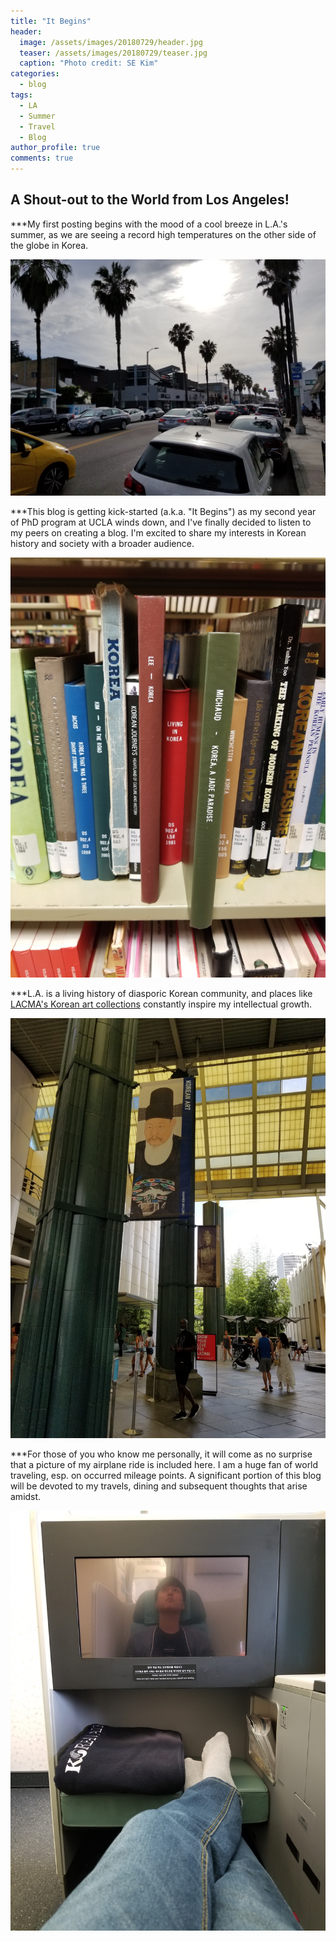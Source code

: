 ```yaml
---
title: "It Begins"
header:
  image: /assets/images/20180729/header.jpg
  teaser: /assets/images/20180729/teaser.jpg
  caption: "Photo credit: SE Kim"
categories:
  - blog
tags:
  - LA
  - Summer
  - Travel
  - Blog
author_profile: true
comments: true
---
```



## A Shout-out to the World from Los Angeles!
***My first posting begins with the mood of a cool breeze in L.A.'s summer, as we are seeing a record high temperatures on the other side of the globe in Korea.

![image1](/assets/images/20180729/1.jpg)

***This blog is getting kick-started (a.k.a. "It Begins") as my second year of PhD program at UCLA winds down, and I've finally decided to listen to my peers on creating a blog. I'm excited to share my interests in Korean history and society with a broader audience.

![image2](/assets/images/20180729/2.jpg)

***L.A. is a living history of diasporic Korean community, and places like [LACMA's Korean art collections](http://www.lacma.org/art/collection/korean-art) constantly inspire my intellectual growth.

![image3](/assets/images/20180729/3.jpg)

***For those of you who know me personally, it will come as no surprise that a picture of my airplane ride is included here. I am a huge fan of world traveling, esp. on occurred mileage points. A significant portion of this blog will be devoted to my travels, dining and subsequent thoughts that arise amidst.

![image4](/assets/images/20180729/4.jpg)
